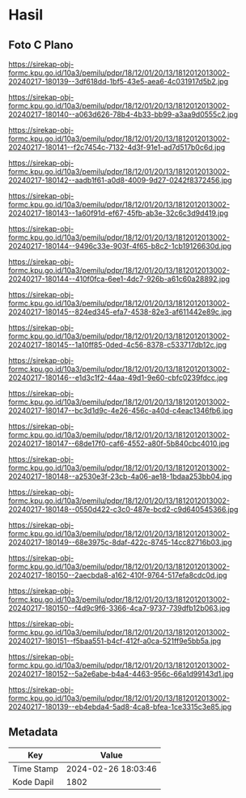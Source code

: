 # Hasil

## Foto C Plano

https://sirekap-obj-formc.kpu.go.id/10a3/pemilu/pdpr/18/12/01/20/13/1812012013002-20240217-180139--3df618dd-1bf5-43e5-aea6-4c031917d5b2.jpg

https://sirekap-obj-formc.kpu.go.id/10a3/pemilu/pdpr/18/12/01/20/13/1812012013002-20240217-180140--a063d626-78b4-4b33-bb99-a3aa9d0555c2.jpg

https://sirekap-obj-formc.kpu.go.id/10a3/pemilu/pdpr/18/12/01/20/13/1812012013002-20240217-180141--f2c7454c-7132-4d3f-91e1-ad7d517b0c6d.jpg

https://sirekap-obj-formc.kpu.go.id/10a3/pemilu/pdpr/18/12/01/20/13/1812012013002-20240217-180142--aadb1f61-a0d8-4009-9d27-0242f8372456.jpg

https://sirekap-obj-formc.kpu.go.id/10a3/pemilu/pdpr/18/12/01/20/13/1812012013002-20240217-180143--1a60f91d-ef67-45fb-ab3e-32c6c3d9d419.jpg

https://sirekap-obj-formc.kpu.go.id/10a3/pemilu/pdpr/18/12/01/20/13/1812012013002-20240217-180144--9496c33e-903f-4f65-b8c2-1cb19126630d.jpg

https://sirekap-obj-formc.kpu.go.id/10a3/pemilu/pdpr/18/12/01/20/13/1812012013002-20240217-180144--410f0fca-6ee1-4dc7-926b-a61c60a28892.jpg

https://sirekap-obj-formc.kpu.go.id/10a3/pemilu/pdpr/18/12/01/20/13/1812012013002-20240217-180145--824ed345-efa7-4538-82e3-af611442e89c.jpg

https://sirekap-obj-formc.kpu.go.id/10a3/pemilu/pdpr/18/12/01/20/13/1812012013002-20240217-180145--1a10ff85-0ded-4c56-8378-c533717db12c.jpg

https://sirekap-obj-formc.kpu.go.id/10a3/pemilu/pdpr/18/12/01/20/13/1812012013002-20240217-180146--e1d3c1f2-44aa-49d1-9e60-cbfc0239fdcc.jpg

https://sirekap-obj-formc.kpu.go.id/10a3/pemilu/pdpr/18/12/01/20/13/1812012013002-20240217-180147--bc3d1d9c-4e26-456c-a40d-c4eac1346fb6.jpg

https://sirekap-obj-formc.kpu.go.id/10a3/pemilu/pdpr/18/12/01/20/13/1812012013002-20240217-180147--68de17f0-caf6-4552-a80f-5b840cbc4010.jpg

https://sirekap-obj-formc.kpu.go.id/10a3/pemilu/pdpr/18/12/01/20/13/1812012013002-20240217-180148--a2530e3f-23cb-4a06-ae18-1bdaa253bb04.jpg

https://sirekap-obj-formc.kpu.go.id/10a3/pemilu/pdpr/18/12/01/20/13/1812012013002-20240217-180148--0550d422-c3c0-487e-bcd2-c9d640545366.jpg

https://sirekap-obj-formc.kpu.go.id/10a3/pemilu/pdpr/18/12/01/20/13/1812012013002-20240217-180149--68e3975c-8daf-422c-8745-14cc82716b03.jpg

https://sirekap-obj-formc.kpu.go.id/10a3/pemilu/pdpr/18/12/01/20/13/1812012013002-20240217-180150--2aecbda8-a162-410f-9764-517efa8cdc0d.jpg

https://sirekap-obj-formc.kpu.go.id/10a3/pemilu/pdpr/18/12/01/20/13/1812012013002-20240217-180150--f4d9c9f6-3366-4ca7-9737-739dfb12b063.jpg

https://sirekap-obj-formc.kpu.go.id/10a3/pemilu/pdpr/18/12/01/20/13/1812012013002-20240217-180151--f5baa551-b4cf-412f-a0ca-521ff9e5bb5a.jpg

https://sirekap-obj-formc.kpu.go.id/10a3/pemilu/pdpr/18/12/01/20/13/1812012013002-20240217-180152--5a2e6abe-b4a4-4463-956c-66a1d99143d1.jpg

https://sirekap-obj-formc.kpu.go.id/10a3/pemilu/pdpr/18/12/01/20/13/1812012013002-20240217-180139--eb4ebda4-5ad8-4ca8-bfea-1ce3315c3e85.jpg


## Metadata

| Key        | Value               |
| ---------- | ------------------- |
| Time Stamp | 2024-02-26 18:03:46 |
| Kode Dapil | 1802                |



